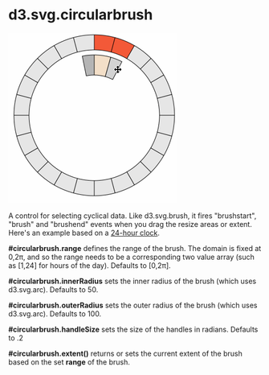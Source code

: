 d3.svg.circularbrush
===============

![d3.svg.circularbrush](piebrush.gif "d3.svg.circularbrush")

A control for selecting cyclical data. Like d3.svg.brush, it fires "brushstart", "brush" and "brushend" events when you drag the resize areas or extent. Here's an example based on a [24-hour clock](http://bl.ocks.org/emeeks/905c4691f343fc4780bd).

**#circularbrush.range** defines the range of the brush. The domain is fixed at 0,2π, and so the range needs to be a corresponding two value array (such as [1,24] for hours of the day). Defaults to [0,2π].

**#circularbrush.innerRadius** sets the inner radius of the brush (which uses d3.svg.arc). Defaults to 50.

**#circularbrush.outerRadius** sets the outer radius of the brush (which uses d3.svg.arc). Defaults to 100.

**#circularbrush.handleSize** sets the size of the handles in radians. Defaults to .2

**#circularbrush.extent()** returns or sets the current extent of the brush based on the set **range** of the brush.
